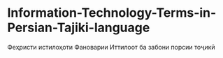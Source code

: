 # Information-Technology-Terms-in-Persian-Tajiki-language
Феҳристи истилоҳоти Фановарии Иттилоот ба забони порсии тоҷикӣ
